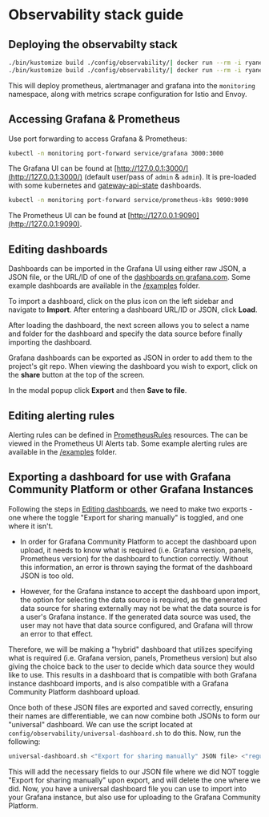 # Observability stack guide

## Deploying the observabilty stack

```bash
./bin/kustomize build ./config/observability/| docker run --rm -i ryane/kfilt -i kind=CustomResourceDefinition | kubectl apply --server-side -f -
./bin/kustomize build ./config/observability/| docker run --rm -i ryane/kfilt -x kind=CustomResourceDefinition | kubectl apply -f -
```

This will deploy prometheus, alertmanager and grafana into the `monitoring` namespace,
along with metrics scrape configuration for Istio and Envoy.

## Accessing Grafana & Prometheus

Use port forwarding to access Grafana & Prometheus:

```bash
kubectl -n monitoring port-forward service/grafana 3000:3000
```

The Grafana UI can be found at [http://127.0.0.1:3000/](http://127.0.0.1:3000/) (default user/pass of `admin` & `admin`).
It is pre-loaded with some kubernetes and [gateway-api-state](https://github.com/Kuadrant/gateway-api-state-metrics) dashboards.

```bash
kubectl -n monitoring port-forward service/prometheus-k8s 9090:9090
```

The Prometheus UI can be found at [http://127.0.0.1:9090](http://127.0.0.1:9090).

## Editing dashboards

Dashboards can be imported in the Grafana UI using either raw JSON, a JSON file, or the URL/ID of one of the [dashboards on grafana.com](https://grafana.com/grafana/dashboards/).
Some example dashboards are available in the [/examples](/examples) folder.

To import a dashboard, click on the plus icon on the left sidebar and navigate to **Import**. After entering a dashboard URL/ID or JSON, click **Load**.

After loading the dashboard, the next screen allows you to select a name and folder for the dashboard and specify the data source before finally importing the dashboard.

Grafana dashboards can be exported as JSON in order to add them to the project's git repo.
When viewing the dashboard you wish to export, click on the **share** button at the top of the screen.

In the modal popup click **Export** and then **Save to file**.

## Editing alerting rules

Alerting rules can be defined in [PrometheusRules](https://github.com/prometheus-operator/prometheus-operator/blob/main/Documentation/user-guides/alerting.md#configuring-alertmanager-in-prometheus) resources.
The can be viewed in the Prometheus UI Alerts tab.
Some example alerting rules are available in the [/examples](/examples) folder.

## Exporting a dashboard for use with Grafana Community Platform or other Grafana Instances

Following the steps in [Editing dashboards](#editing-dashboards), we need to make two exports - one where the toggle "Export for sharing manually" is toggled, and one where it isn't. 

- In order for Grafana Community Platform to accept the dashboard upon upload, it needs to know what is required (i.e. Grafana version, panels, Prometheus version) for the dashboard to function correctly. Without this information, an error is thrown saying the format of the dashboard JSON is too old.

- However, for the Grafana instance to accept the dashboard upon import, the option for selecting the data source is required, as the generated data source for sharing externally may not be what the data source is for a user's Grafana instance. If the generated data source was used, the user may not have that data source configured, and Grafana will throw an error to that effect.

Therefore, we will be making a "hybrid" dashboard that utilizes specifying what is required (i.e. Grafana version, panels, Prometheus version) but also giving the choice back to the user to decide which data source they would like to use. This results in a dashboard that is compatible with both Grafana instance dashboard imports, and is also compatible with a Grafana Community Platform dashboard upload.

Once both of these JSON files are exported and saved correctly, ensuring their names are differentiable, we can now combine both JSONs to form our "universal" dashboard. We can use the script located at `config/observability/universal-dashboard.sh` to do this. Now, run the following:

```bash
universal-dashboard.sh <"Export for sharing manually" JSON file> <"regular export" JSON file>
```

This will add the necessary fields to our JSON file where we did NOT toggle "Export for sharing manually" upon export, and will delete the one where we did. Now, you have a universal dashboard file you can use to import into your Grafana instance, but also use for uploading to the Grafana Community Platform.
